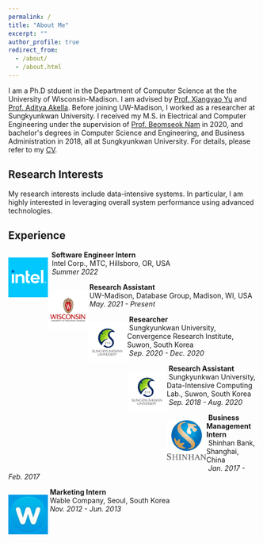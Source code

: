 ```yaml
---
permalink: /
title: "About Me"
excerpt: ""
author_profile: true
redirect_from: 
  - /about/
  - /about.html
---
```


I am a Ph.D stduent in the Department of Computer Science at the the University of Wisconsin-Madison. 
I am advised by [Prof. Xiangyao Yu](https://pages.cs.wisc.edu/~yxy/) and [Prof. Aditya Akella](https://www.cs.utexas.edu/people/faculty-researchers/aditya-akella). 
Before joining UW-Madison, I worked as a researcher at Sungkyunkwan University. 
I received my M.S. in Electrical and Computer Engineering under the supervision of [Prof. Beomseok Nam](http://dicl.skku.edu/~bnam/) in 2020, 
and bachelor's degrees in Computer Science and Engineering, and Business Administration in 2018, all at Sungkyunkwan University. For details, please refer to my [CV](https://chahk0129.github.io/files/cv.pdf).


Research Interests
------
My research interests include data-intensive systems. In particular, I am highly interested in leveraging overall system performance using advanced technologies.



Experience
------

<div>
    <p style="float: left;"><img src="images/intel.png" width="80"></p>
    <p>
        &nbsp;<b> Software Engineer Intern</b><br>
        &nbsp; Intel Corp., MTC, Hillsboro, OR, USA<br>
        &nbsp;<em> Summer 2022</em>
   </p>
</div>

<div>
    <p style="float: left;"><img src="images/uwmadison.jpg" width="80"></p>
    <p>
        &nbsp;<b>Research Assistant</b><br>
        &nbsp;UW-Madison, Database Group, Madison, WI, USA<br>
        &nbsp;<em>May. 2021 - Present</em>
    </p>
</div>

<div>
    <p style="float: left;"><img src="images/skku.png" width="80"></p>
    <p>
        &nbsp;<b>Researcher</b><br>
        &nbsp;Sungkyunkwan University, Convergence Research Institute, Suwon, South Korea<br>
        &nbsp;<em>Sep. 2020 - Dec. 2020</em>
    </p>
</div>

<div>
    <p style="float: left;"><img src="images/skku.png" width="80"></p>
    <p>
        &nbsp;<b>Research Assistant</b><br>
        &nbsp;Sungkyunkwan University, Data-Intensive Computing Lab., Suwon, South Korea<br>
        &nbsp;<em>Sep. 2018 - Aug. 2020</em>
    </p>
</div>

<div>
    <p style="float: left;"><img src="images/shinhan.jpeg" width="80"></p>
    <p>
        &nbsp;<b>Business Management Intern</b><br>
        &nbsp;Shinhan Bank, Shanghai, China<br>
        &nbsp;<em>Jan. 2017 - Feb. 2017</em>
    </p>
</div>

<div>
    <p style="float: left;"><img src="images/wable.png" width="80"></p>
    <p>
        &nbsp;<b>Marketing Intern</b><br>
        &nbsp;Wable Company, Seoul, South Korea<br>
        &nbsp;<em>Nov. 2012 - Jun. 2013</em>
    </p>
</div>
